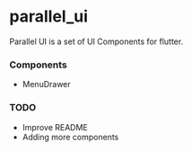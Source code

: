 # parallel_ui

Parallel UI is a set of UI Components for flutter.

### Components

- MenuDrawer

### TODO
- Improve README
- Adding more components

